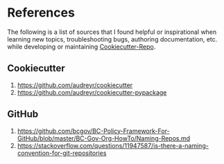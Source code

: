 # References

The following is a list of sources that I found helpful or inspirational when learning new topics, troubleshooting bugs, authoring documentation, etc. while developing or maintaining [Cookiecutter-Repo](https://github.com/djrlj694/cookiecutter-repo).

## Cookiecutter

1. https://github.com/audreyr/cookiecutter
2. https://github.com/audreyr/cookiecutter-pypackage

## GitHub

1. https://github.com/bcgov/BC-Policy-Framework-For-GitHub/blob/master/BC-Gov-Org-HowTo/Naming-Repos.md
2. https://stackoverflow.com/questions/11947587/is-there-a-naming-convention-for-git-repositories
